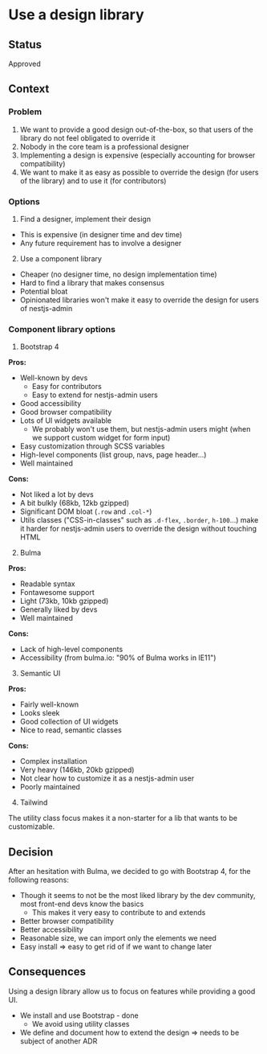 # Use a design library

## Status

Approved

## Context

### Problem

1. We want to provide a good design out-of-the-box, so that users of the library do not feel obligated to override it
2. Nobody in the core team is a professional designer
3. Implementing a design is expensive (especially accounting for browser compatibility)
4. We want to make it as easy as possible to override the design (for users of the library) and to use it (for contributors)

### Options

1. Find a designer, implement their design

- This is expensive (in designer time and dev time)
- Any future requirement has to involve a designer

2. Use a component library

- Cheaper (no designer time, no design implementation time)
- Hard to find a library that makes consensus
- Potential bloat
- Opinionated libraries won't make it easy to override the design for users of nestjs-admin

### Component library options

1. Bootstrap 4

**Pros:**

- Well-known by devs
  - Easy for contributors
  - Easy to extend for nestjs-admin users
- Good accessibility
- Good browser compatibility
- Lots of UI widgets available
  - We probably won't use them, but nestjs-admin users might (when we support custom widget for form input)
- Easy customization through SCSS variables
- High-level components (list group, navs, page header...)
- Well maintained

**Cons:**

- Not liked a lot by devs
- A bit bulkly (68kb, 12kb gzipped)
- Significant DOM bloat (`.row` and `.col-*`)
- Utils classes ("CSS-in-classes" such as `.d-flex`, `.border`, `h-100`...) make it harder for nestjs-admin users to override the design without touching HTML

2. Bulma

**Pros:**

- Readable syntax
- Fontawesome support
- Light (73kb, 10kb gzipped)
- Generally liked by devs
- Well maintained

**Cons:**

- Lack of high-level components
- Accessibility (from bulma.io: "90% of Bulma works in IE11")

3. Semantic UI

**Pros:**

- Fairly well-known
- Looks sleek
- Good collection of UI widgets
- Nice to read, semantic classes

**Cons:**

- Complex installation
- Very heavy (146kb, 20kb gzipped)
- Not clear how to customize it as a nestjs-admin user
- Poorly maintained

4. Tailwind

The utility class focus makes it a non-starter for a lib that wants to be customizable.

## Decision

After an hesitation with Bulma, we decided to go with Bootstrap 4, for the following reasons:

- Though it seems to not be the most liked library by the dev community, most front-end devs know the basics
  - This makes it very easy to contribute to and extends
- Better browser compatibility
- Better accessibility
- Reasonable size, we can import only the elements we need
- Easy install => easy to get rid of if we want to change later

## Consequences

Using a design library allow us to focus on features while providing a good UI.

- We install and use Bootstrap - done
  - We avoid using utility classes
- We define and document how to extend the design => needs to be subject of another ADR
